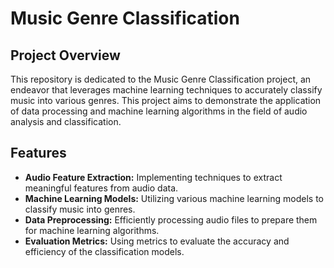 # Music Genre Classification

## Project Overview
This repository is dedicated to the Music Genre Classification project, an endeavor that leverages machine learning techniques to accurately classify music into various genres. This project aims to demonstrate the application of data processing and machine learning algorithms in the field of audio analysis and classification.

## Features
- **Audio Feature Extraction:** Implementing techniques to extract meaningful features from audio data.
- **Machine Learning Models:** Utilizing various machine learning models to classify music into genres.
- **Data Preprocessing:** Efficiently processing audio files to prepare them for machine learning algorithms.
- **Evaluation Metrics:** Using metrics to evaluate the accuracy and efficiency of the classification models.

